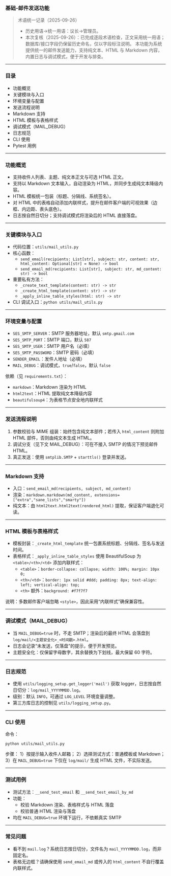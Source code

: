 ### 基础-邮件发送功能

> 术语统一记录（2025-09-26）
> - 历史用语→统一用语：议长→管理员。
> - 本次复核（2025-09-26）：已完成逐段术语检查，正文采用统一用语；数据库/接口字段仍保留历史命名，仅以字段标注说明。
本功能为系统提供统一的邮件发送能力，支持纯文本、HTML 与 Markdown 内容，内置日志与调试模式，便于开发与排查。

---

### 目录
- 功能概览
- 关键模块与入口
- 环境变量与配置
- 发送流程说明
- Markdown 支持
- HTML 模板与表格样式
- 调试模式（MAIL_DEBUG）
- 日志规范
- CLI 使用
- Pytest 用例

---

### 功能概览
- 支持收件人列表、主题、纯文本正文与可选 HTML 正文。
- 支持以 Markdown 文本输入，自动渲染为 HTML，并同步生成纯文本降级内容。
- HTML 模板统一包装（标题、分隔线、系统签名）。
- 对 HTML 中的表格自动添加内联样式，提升在邮件客户端的可视效果（边框、内边距、表头底色）。
- 日志按自然日切分；支持调试模式将渲染后的 HTML 直接落盘。

---

### 关键模块与入口
- 代码位置：`utils/mail_utils.py`
- 核心函数：
  - `send_email(recipients: List[str], subject: str, content: str, html_content: Optional[str] = None) -> bool`
  - `send_email_md(recipients: List[str], subject: str, md_content: str) -> bool`
- 重要私有方法：
  - `_create_text_template(content: str) -> str`
  - `_create_html_template(content: str) -> str`
  - `_apply_inline_table_styles(html: str) -> str`
- CLI 调试入口：`python utils/mail_utils.py`

---

### 环境变量与配置
- `SES_SMTP_SERVER`：SMTP 服务器地址，默认 `smtp.gmail.com`
- `SES_SMTP_PORT`：SMTP 端口，默认 `587`
- `SES_SMTP_USER`：SMTP 用户名（必填）
- `SES_SMTP_PASSWORD`：SMTP 密码（必填）
- `SENDER_EMAIL`：发件人地址（必填）
- `MAIL_DEBUG`：调试模式，`true`/`false`，默认 `false`

依赖（见 `requirements.txt`）：
- `markdown`：Markdown 渲染为 HTML
- `html2text`：HTML 提取纯文本降级内容
- `beautifulsoup4`：为表格节点安全地内联样式

---

### 发送流程说明
1. 参数校验与 MIME 组装：始终包含纯文本部件；若传入 `html_content` 则附加 HTML 部件，否则由纯文本生成 HTML。
2. 调试分支（见下文 MAIL_DEBUG）：可在不接入 SMTP 的情况下预览邮件 HTML。
3. 真正发送：使用 `smtplib.SMTP` + `starttls()` 登录并发送。

---

### Markdown 支持
- 入口：`send_email_md(recipients, subject, md_content)`
- 渲染：`markdown.markdown(md_content, extensions=["extra","sane_lists","smarty"])`
- 纯文本：由 `html2text.html2text(rendered_html)` 提取，保证客户端退化可读。

---

### HTML 模板与表格样式
- 模板封装：`_create_html_template` 统一包裹系统标题、分隔线、签名与发送时间。
- 表格样式：`_apply_inline_table_styles` 使用 BeautifulSoup 为 `<table>/<th>/<td>` 添加内联样式：
  - `<table>`：`border-collapse: collapse; width: 100%; margin: 10px 0;`
  - `<th>/<td>`：`border: 1px solid #ddd; padding: 8px; text-align: left; vertical-align: top;`
  - `<th>` 额外：`background: #f7f7f7`

说明：多数邮件客户端忽略 `<style>`，因此采用“内联样式”确保兼容性。

---

### 调试模式（MAIL_DEBUG）
- 当 `MAIL_DEBUG=true` 时，不走 SMTP；渲染后的最终 HTML 会落盘到 `log/mail/<主题安全化>_<时间戳>.html`。
- 日志会记录“未发送，仅落盘”的提示，便于开发预览。
- 主题安全化：仅保留字母数字，其余替换为下划线，最大保留 60 字符。

---

### 日志规范
- 使用 `utils/logging_setup.get_logger('mail')` 获取 logger，日志按自然日切分：`log/mail_YYYYMMDD.log`。
- 级别：默认 `INFO`，可通过 `LOG_LEVEL` 环境变量调整。
- 第三方库日志的控制见 `utils/logging_setup.py`。

---

### CLI 使用
命令：
```
python utils/mail_utils.py
```
步骤：
1）按提示输入收件人邮箱；
2）选择测试方式：普通模板或 Markdown；
3）在 `MAIL_DEBUG=true` 下仅在 `log/mail/` 生成 HTML 文件，不实际发送。

---

### 测试用例
- 测试方法：`__send_test_email` 和 `__send_test_email_by_md`
- 功能：
  - 校验 Markdown 渲染、表格样式与 HTML 落盘
  - 校验普通 HTML 渲染与落盘
- 均在 `MAIL_DEBUG=true` 环境下运行，不依赖真实 SMTP

---

### 常见问题
- 看不到 `mail.log`？系统日志按日切分，文件名为 `mail_YYYYMMDD.log`，而非固定名。
- 表格无边框？请确保使用 `send_email_md` 或传入的 `html_content` 不自行覆盖内联样式。


